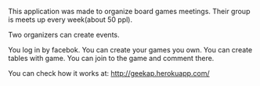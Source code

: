 This application was made to organize board games meetings. 
Their group is meets up every week(about 50 ppl).

Two organizers can create events.

You log in by facebok.
You can create your games you own.
You can create tables with game.
You can join to the game and comment there. 

You can check how it works at:
http://geekap.herokuapp.com/